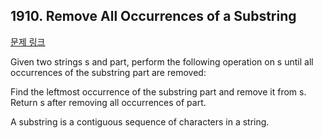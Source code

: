 ## 1910. Remove All Occurrences of a Substring

[문제 링크](https://leetcode.com/problems/remove-all-occurrences-of-a-substring/)

Given two strings s and part, perform the following operation on s until all occurrences of the substring part are removed:

Find the leftmost occurrence of the substring part and remove it from s.
Return s after removing all occurrences of part.

A substring is a contiguous sequence of characters in a string.
